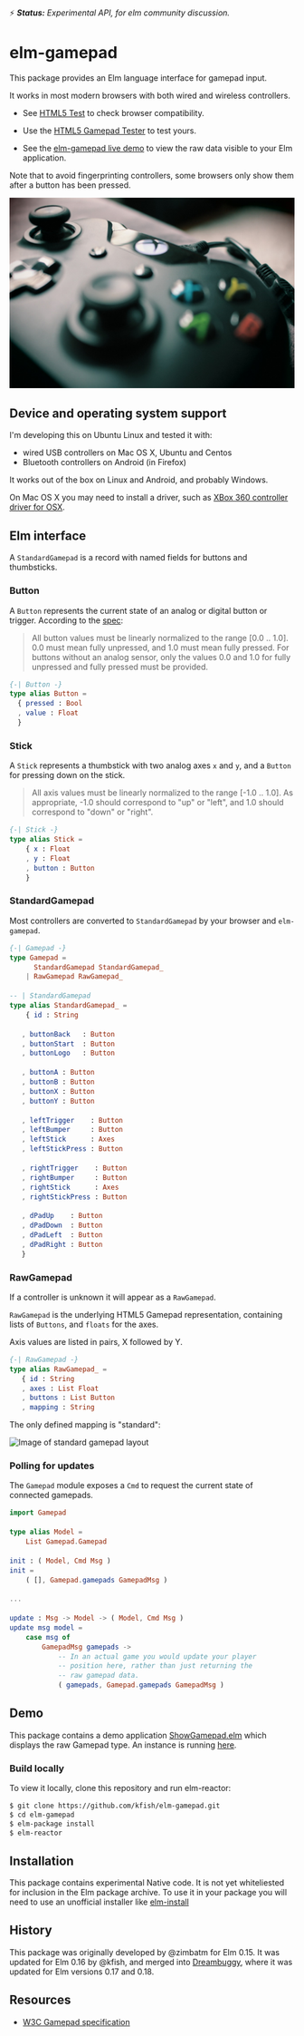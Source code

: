 :zap: _**Status:** Experimental API, for elm community discussion._

# elm-gamepad

This package provides an Elm language interface for gamepad input.

It works in most modern browsers with both wired and wireless controllers.

* See [HTML5 Test](https://html5test.com/compare/feature/input.getGamepads.html) to
check browser compatibility.

* Use the [HTML5 Gamepad Tester](http://html5gamepad.com/) to test yours.

* See the [elm-gamepad live demo](http://kfish.github.io/elm-gamepad/) to view
the raw data visible to your Elm application.

Note that to avoid fingerprinting controllers, some browsers only
show them after a button has been pressed.

![Image of XBox 360 controller](images/xbox-1602822_1280.jpg)

## Device and operating system support

I'm developing this on Ubuntu Linux and tested it with:

* wired USB controllers on Mac OS X, Ubuntu and Centos
* Bluetooth controllers on Android (in Firefox)

It works out of the box on Linux and Android, and probably Windows.

On Mac OS X you may need to install a driver, such as
[XBox 360 controller driver for OSX](http://tattiebogle.net/index.php/ProjectRoot/Xbox360Controller/OsxDriver).


## Elm interface

A `StandardGamepad` is a record with named fields for buttons
and thumbsticks.

### Button

A `Button` represents the current state of an analog or digital
button or trigger. According to the [spec](https://w3c.github.io/gamepad/):

> All button values must be linearly normalized to the range
> [0.0 .. 1.0]. 0.0 must mean fully unpressed, and 1.0 must
> mean fully pressed. For buttons without an analog sensor, only
> the values 0.0 and 1.0 for fully unpressed and fully pressed
> must be provided.

```elm
{-| Button -}
type alias Button =
  { pressed : Bool
  , value : Float
  }
```

### Stick

A `Stick` represents a thumbstick with two analog axes `x` and `y`,
and a `Button` for pressing down on the stick.

> All axis values must be linearly normalized to the range
> [-1.0 .. 1.0]. As appropriate, -1.0 should correspond to
> "up" or "left", and 1.0 should correspond to "down" or "right".

```elm
{-| Stick -}
type alias Stick =
    { x : Float
    , y : Float
    , button : Button
    }
```

### StandardGamepad

Most controllers are converted to `StandardGamepad` by your browser and `elm-gamepad`.

```elm
{-| Gamepad -}
type Gamepad =
      StandardGamepad StandardGamepad_
    | RawGamepad RawGamepad_

-- | StandardGamepad
type alias StandardGamepad_ =
    { id : String

   , buttonBack   : Button
   , buttonStart  : Button
   , buttonLogo   : Button

   , buttonA : Button
   , buttonB : Button
   , buttonX : Button
   , buttonY : Button

   , leftTrigger    : Button
   , leftBumper     : Button
   , leftStick      : Axes
   , leftStickPress : Button

   , rightTrigger    : Button
   , rightBumper     : Button
   , rightStick      : Axes
   , rightStickPress : Button

   , dPadUp    : Button
   , dPadDown  : Button
   , dPadLeft  : Button
   , dPadRight : Button
   }
```

### RawGamepad

If a controller is unknown it will appear as a `RawGamepad`.

`RawGamepad` is the underlying HTML5 Gamepad representation,
containing lists of `Buttons`, and `floats` for the axes.

Axis values are listed in pairs, X followed by Y.

```elm
{-| RawGamepad -}
type alias RawGamepad_ =
   { id : String
   , axes : List Float
   , buttons : List Button
   , mapping : String
```

The only defined mapping is "standard":

![Image of standard gamepad layout](https://w3c.github.io/gamepad/standard_gamepad.svg)

### Polling for updates

The `Gamepad` module exposes a `Cmd` to request the current state
of connected gamepads. 

```elm
import Gamepad

type alias Model =
    List Gamepad.Gamepad

init : ( Model, Cmd Msg )
init =
    ( [], Gamepad.gamepads GamepadMsg )

...

update : Msg -> Model -> ( Model, Cmd Msg )
update msg model =
    case msg of
        GamepadMsg gamepads ->
            -- In an actual game you would update your player
            -- position here, rather than just returning the
            -- raw gamepad data.
            ( gamepads, Gamepad.gamepads GamepadMsg )
```

## Demo

This package contains a demo application
[ShowGamepad.elm](ShowGamepad.elm)
which displays the raw Gamepad type.
An instance is running [here](http://kfish.github.io/elm-gamepad/).

### Build locally

To view it locally, clone this repository and run elm-reactor:

```
$ git clone https://github.com/kfish/elm-gamepad.git
$ cd elm-gamepad
$ elm-package install
$ elm-reactor
```

## Installation

This package contains experimental Native code. It is not yet
whiteliested for inclusion in the Elm package archive. To use
it in your package you will need to use an unofficial installer
like
[elm-install](https://github.com/gdotdesign/elm-github-install)

## History

This package was originally developed by @zimbatm for Elm 0.15. It was updated
for Elm 0.16 by @kfish, and merged into
[Dreambuggy](http://github.com/kfish/dreambuggy/),
where it was updated for Elm versions 0.17 and 0.18.


## Resources

 * [W3C Gamepad specification](https://w3c.github.io/gamepad/)
